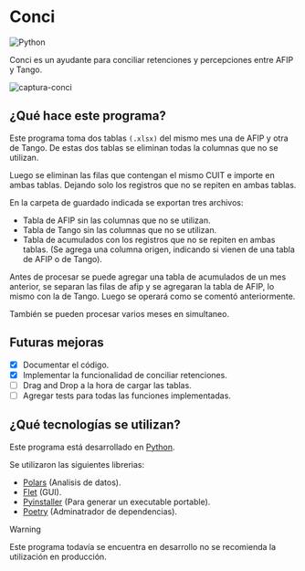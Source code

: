 # Conci

![Python](https://img.shields.io/badge/python-3670A0?style=for-the-badge&logo=python&logoColor=ffdd54)

Conci es un ayudante para conciliar retenciones y percepciones entre AFIP y Tango.

![captura-conci](https://github.com/claaj/conci/assets/102485147/804f074a-cdd1-4c11-8231-d2f89fc3f9a1)

## ¿Qué hace este programa?

Este programa toma dos tablas `(.xlsx)` del mismo mes una de AFIP y otra de Tango.
De estas dos tablas se eliminan todas la columnas que no se utilizan.

Luego se eliminan las filas que contengan el mismo CUIT e importe en ambas tablas.
Dejando solo los registros que no se repiten en ambas tablas.

En la carpeta de guardado indicada se exportan tres archivos:

- Tabla de AFIP sin las columnas que no se utilizan.
- Tabla de Tango sin las columnas que no se utilizan.
- Tabla de acumulados con los registros que no se repiten en ambas tablas. (Se agrega una columna origen, indicando si
  vienen de una tabla de AFIP o de Tango).

Antes de procesar se puede agregar una tabla de acumulados de un mes anterior, se separan las filas de afip y se
agregaran la tabla de AFIP, lo mismo con la de Tango.
Luego se operará como se comentó anteriormente.

También se pueden procesar varios meses en simultaneo.

## Futuras mejoras

- [x] Documentar el código.
- [x] Implementar la funcionalidad de conciliar retenciones.
- [ ] Drag and Drop a la hora de cargar las tablas.
- [ ] Agregar tests para todas las funciones implementadas.

## ¿Qué tecnologías se utilizan?

Este programa está desarrollado en [Python](https://www.python.org/).

Se utilizaron las siguientes librerias:

- [Polars](https://www.pola.rs/) (Analisis de datos).
- [Flet](https://flet.dev/) (GUI).
- [Pyinstaller](https://pyinstaller.org/) (Para generar un executable portable).
- [Poetry](https://python-poetry.org/) (Adminatrador de dependencias).

> [!WARNING]
> Este programa todavía se encuentra en desarrollo no se recomienda la utilización en producción.
